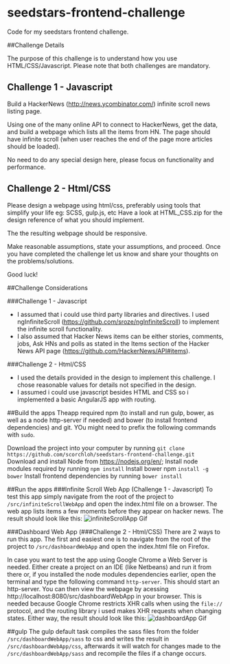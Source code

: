 # seedstars-frontend-challenge
Code for my seedstars frontend challenge.

##Challenge Details

The purpose of this challenge is to understand how you use HTML/CSS/Javascript.
Please note that both challenges are mandatory.


Challenge 1 - Javascript
------------------------

Build a HackerNews (http://news.ycombinator.com/) infinite scroll news listing page.

Using one of the many online API to connect to HackerNews, get the data, and build a webpage
which lists all the items from HN. The page should have infinite scroll (when user reaches the
end of the page more articles should be loaded).

No need to do any special design here, please focus on functionality and performance.


Challenge 2 - Html/CSS
----------------------

Please design a webpage using html/css, preferably using tools that simplify your life eg: SCSS, gulp.js, etc
Have a look at HTML_CSS.zip for the design reference of what you should implement.

The the resulting webpage should be responsive.


Make reasonable assumptions, state your assumptions, and proceed. Once you have completed the
challenge let us know and share your thoughts on the problems/solutions.

Good luck!

##Challenge Considerations

###Challenge 1 - Javascript
* I assumed that i could use third party libraries and directives. I used ngInfiniteScroll (https://github.com/sroze/ngInfiniteScroll) to implement the infinite scroll functionality.
* I also assumed that Hacker News items can be either stories, comments, jobs, Ask HNs and polls as stated in the Items section of the Hacker News API page (https://github.com/HackerNews/API#items).

###Challenge 2 - Html/CSS
* I used the details provided in the design to implement this challenge. I chose reasonable values for details not specified in the design.
* I assumed i could use javascript besides HTML and CSS so i implemented a basic AngularJS app with routing.

##Build the apps
Theapp required npm (to install and run gulp, bower, as well as a node http-server if needed) and bower (to install frontend dependencies) and git. YOu might need to prefix the following commands with `sudo`.

Download the project into your computer by running `git clone https://github.com/scorchloh/seedstars-frontend-challenge.git`
Download and install Node from https://nodejs.org/en/;
Install node modules required by running `npm install`
Install bower npm `install -g bower`
Install frontend dependencies by running `bower install`

##Run the apps
###Infinite Scroll Web App (Challenge 1 - Javascript)
To test this app simply navigate from the root of the project to `/src/infiniteScrollWebApp` and open the index.html file on a browser. The web app lists items a few moments before they appear on hacker news.
The result should look like this:
![infiniteScrollApp Gif](/gifs/infiniteScrollApp.gif?raw=true "infiniteScrollWebApp")

###Dashboard Web App (###Challenge 2 - Html/CSS)
There are 2 ways to run this app. The first and easiest one is to navigate from the root of the project to `/src/dashboardWebApp` and open the index.html file on Firefox.

In case you want to test the app using Google Chrome a Web Server is needed. Either create a project on an IDE (like Netbeans) and run it from there or, if you installed the node modules dependencies earlier, open the terminal and type the following command `http-server`. This should start an http-server. You can then view the webpage by acessing http://localhost:8080/src/dashboardWebApp in your browser. This is needed because Google Chrome restricts XHR calls when using the `file://` protocol, and the routing library i used makes XHR requests when changing states.
Either way, the result should look like this:
![dashboardApp Gif](/gifs/dashboardScrollApp.gif?raw=true "dashboardScrollWebApp")

##gulp
The gulp default task compiles the sass files from the folder `/src/dashboardWebApp/sass` to css and writes the result in `/src/dashboardWebApp/css`, afterwards it will watch for changes made to the `/src/dashboardWebApp/sass` and recompile the files if a change occurs.
